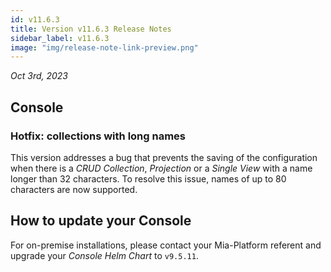 ```yaml
---
id: v11.6.3
title: Version v11.6.3 Release Notes
sidebar_label: v11.6.3
image: "img/release-note-link-preview.png"
---
```


_Oct 3rd, 2023_

## Console

### Hotfix: collections with long names

This version addresses a bug that prevents the saving of the configuration when there is a _CRUD Collection_, _Projection_ or a _Single View_ with a name longer than 32 characters.  To resolve this issue, names of up to 80 characters are now supported.

## How to update your Console

For on-premise installations, please contact your Mia-Platform referent and upgrade your _Console Helm Chart_ to `v9.5.11`.
